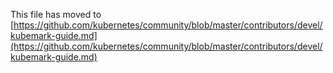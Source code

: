 This file has moved to [https://github.com/kubernetes/community/blob/master/contributors/devel/kubemark-guide.md](https://github.com/kubernetes/community/blob/master/contributors/devel/kubemark-guide.md)
